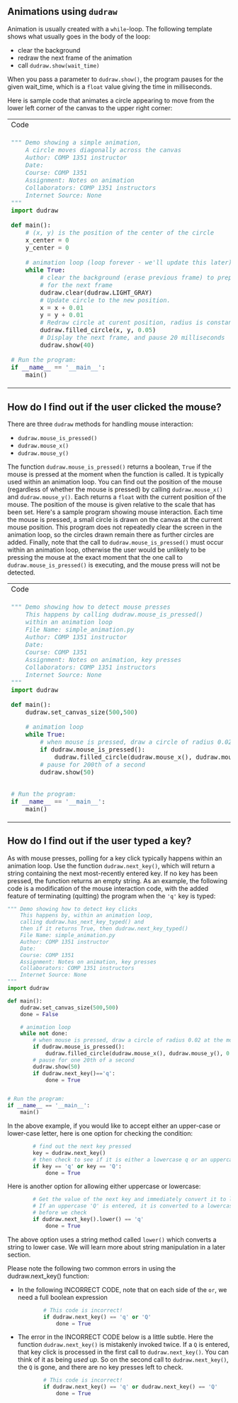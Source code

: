 ## Animations using `dudraw`

Animation is usually created with a `while`-loop. The following template shows what usually goes in the body of the loop:
* clear the background
* redraw the next frame of the animation
* call `dudraw.show(wait_time)`

When you pass a parameter to `dudraw.show()`, the program pauses for the given wait_time, which is a `float` value giving the time in milliseconds.

Here is sample code that animates a circle appearing to move from the lower left corner of the canvas to the upper right corner:

<table>
<tr><td>Code</td><td>Animation</td></tr>
<tr>
<td nowrap style="display:inline-block; width:500px;">

```python
""" Demo showing a simple animation,
    A circle moves diagonally across the canvas
    Author: COMP 1351 instructor
    Date:
    Course: COMP 1351
    Assignment: Notes on animation
    Collaborators: COMP 1351 instructors
    Internet Source: None
"""
import dudraw

def main():
    # (x, y) is the position of the center of the circle
    x_center = 0
    y_center = 0 

    # animation loop (loop forever - we'll update this later):
    while True:
        # clear the background (erase previous frame) to prepare
        # for the next frame
        dudraw.clear(dudraw.LIGHT_GRAY)
        # Update circle to the new position.
        x = x + 0.01
        y = y + 0.01
        # Redraw circle at curent position, radius is constant, 0.05
        dudraw.filled_circle(x, y, 0.05)
        # Display the next frame, and pause 20 milliseconds
        dudraw.show(40)

# Run the program:
if __name__ == '__main__':
    main()
```
</td>
<td>

<video width="400" height = "400" controls style="margin: 5px auto;">
    <source src="img/animation/moving_circle.mov" type="video/mp4">
</video>
</td
</tr>
</table>



## How do I find out if the user clicked the mouse?

There are three `dudraw` methods for handling mouse interaction:
- `dudraw.mouse_is_pressed()`
- `dudraw.mouse_x()`
- `dudraw.mouse_y()`

The function `dudraw.mouse_is_pressed()` returns a boolean, `True` if the mouse is pressed at the moment when the function is called. It is typically used within an animation loop.
You can find out the position of the mouse (regardless of whether the mouse is pressed) by calling `dudraw.mouse_x()` and `dudraw.mouse_y()`. Each returns a `float` with the current position of the mouse. The position of the mouse is given relative to the scale that has been set. Here's a sample program showing mouse interaction. Each time the mouse is pressed, a small circle is drawn on the canvas at the current mouse position. This program does not repeatedly clear the screen in the animation loop, so the circles drawn remain there as further circles are added. Finally, note that the call to `dudraw.mouse_is_pressed()` must occur within an animation loop, otherwise the user would be unlikely to be pressing the mouse at the exact moment that the one call to `dudraw.mouse_is_pressed()` is executing, and the mouse press will not be detected.

<table>
<tr><td>Code</td><td>Animation</td></tr>
<tr>
<td nowrap style="display:inline-block; width:500px;">

```python
""" Demo showing how to detect mouse presses
    This happens by calling dudraw.mouse_is_pressed()
    within an animation loop
    File Name: simple_animation.py
    Author: COMP 1351 instructor
    Date:
    Course: COMP 1351
    Assignment: Notes on animation, key presses
    Collaborators: COMP 1351 instructors
    Internet Source: None
"""
import dudraw

def main():
    dudraw.set_canvas_size(500,500)

    # animation loop
    while True:
        # when mouse is pressed, draw a circle of radius 0.02 at the mouse location
        if dudraw.mouse_is_pressed():
            dudraw.filled_circle(dudraw.mouse_x(), dudraw.mouse_y(), 0.02)
        # pause for 200th of a second
        dudraw.show(50)


# Run the program:
if __name__ == '__main__':
    main()
```
</td>
<td>

<video width="400" height = "400" controls style="margin: 5px auto;">
    <source src="img/animation/mouse_clicks.mov" type="video/mp4">
</video>
</td
</tr>
</table>



## How do I find out if the user typed a key?

As with mouse presses, polling for a key click typically happens within an animation loop. Use the function `dudraw.next_key()`, which will return a string containing the next most-recently entered key. If no key has been pressed, the function returns an empty string. As an example, the following code is a modification of the mouse interaction code, with the added feature of terminating (quitting) the program when the `'q'` key is typed:

```python
""" Demo showing how to detect key clicks
    This happens by, within an animation loop,
    calling dudraw.has_next_key_typed() and
    then if it returns True, then dudraw.next_key_typed()
    File Name: simple_animation.py
    Author: COMP 1351 instructor
    Date:
    Course: COMP 1351
    Assignment: Notes on animation, key presses
    Collaborators: COMP 1351 instructors
    Internet Source: None
"""
import dudraw

def main():
    dudraw.set_canvas_size(500,500)
    done = False

    # animation loop
    while not done:
        # when mouse is pressed, draw a circle of radius 0.02 at the mouse location
        if dudraw.mouse_is_pressed():
            dudraw.filled_circle(dudraw.mouse_x(), dudraw.mouse_y(), 0.02)
        # pause for one 20th of a second
        dudraw.show(50)
        if dudraw.next_key()=='q':
            done = True


# Run the program:
if __name__ == '__main__':
    main()
```

In the above example, if you would like to accept either an upper-case or lower-case letter, here is one option for checking the condition:
```python
        # find out the next key pressed
        key = dudraw.next_key()
        # then check to see if it is either a lowercase q or an uppercase Q
        if key == 'q' or key == 'Q':
            done = True
```

Here is another option for allowing either uppercase or lowercase:
```python
        # Get the value of the next key and immediately convert it to lowercase
        # If an uppercase 'Q' is entered, it is converted to a lowercase 'q'
        # before we check
        if dudraw.next_key().lower() == 'q'
            done = True
```
The above option uses a string method called `lower()` which converts a string to lower case. We will learn more about string manipulation in a later section.

Please note the following two common errors in using the dudraw.next_key() function:
- In the following INCORRECT CODE, note that on each side of the `or`, we need a full boolean expression
    ```python
            # This code is incorrect!
            if dudraw.next_key() == 'q' or 'Q'
                done = True
    ```
- The error in the INCORRECT CODE below is a little subtle. Here the function `dudraw.next_key()` is mistakenly invoked twice. If a `Q` is entered, that key click is processed in the first call to `dudraw.next_key()`. You can think of it as being *used up*. So on the second call to `dudraw.next_key()`, the `Q` is gone, and there are no key presses left to check.
    ```python
            # This code is incorrect!
            if dudraw.next_key() == 'q' or dudraw.next_key() == 'Q'
                done = True
    ```



